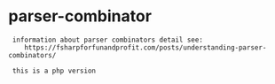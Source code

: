 # parser-combinator
 
     information about parser combinators detail see:
        https://fsharpforfunandprofit.com/posts/understanding-parser-combinators/
        
     this is a php version